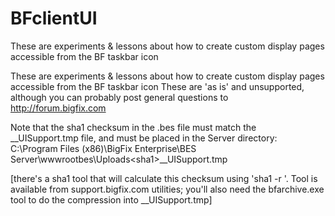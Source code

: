 # BFclientUI
These are experiments &amp; lessons about how to create custom display pages accessible from the BF taskbar icon

These are experiments & lessons about how to create custom display pages accessible from the BF taskbar icon
These are 'as is' and unsupported, although you can probably post general questions to http://forum.bigfix.com

Note that the sha1 checksum in the .bes file must match the __UISupport.tmp file, and must be placed in the 
Server directory: C:\Program Files (x86)\BigFix Enterprise\BES Server\wwwrootbes\Uploads\<sha1>\__UISupport.tmp

[there's a sha1 tool that will calculate this checksum using 'sha1 -r <file>'. Tool is available from support.bigfix.com utilities; you'll also need the bfarchive.exe tool to do the compression into __UISupport.tmp]
